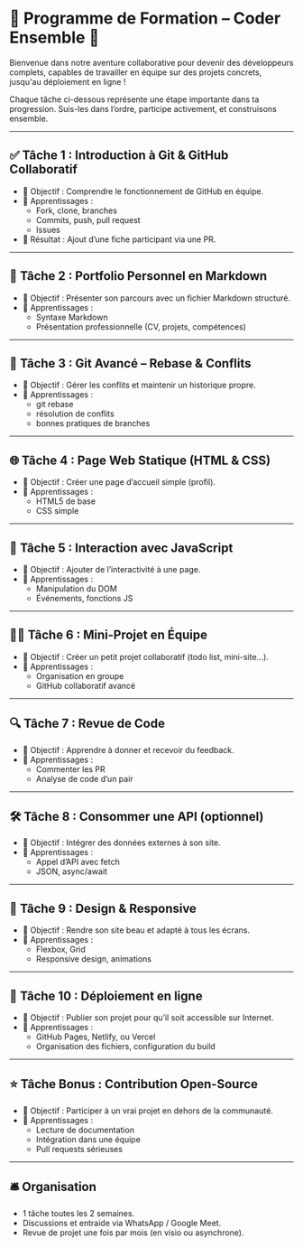 # 📘 Programme de Formation – Coder Ensemble 🚀

Bienvenue dans notre aventure collaborative pour devenir des développeurs complets, capables de travailler en équipe sur des projets concrets, jusqu'au déploiement en ligne !

Chaque tâche ci-dessous représente une étape importante dans ta progression. Suis-les dans l’ordre, participe activement, et construisons ensemble.

---

## ✅ Tâche 1 : Introduction à Git & GitHub Collaboratif
- 🔧 Objectif : Comprendre le fonctionnement de GitHub en équipe.
- 📘 Apprentissages :
  - Fork, clone, branches
  - Commits, push, pull request
  - Issues
- 🎯 Résultat : Ajout d’une fiche participant via une PR.

---

## 🧾 Tâche 2 : Portfolio Personnel en Markdown
- 🔧 Objectif : Présenter son parcours avec un fichier Markdown structuré.
- 📘 Apprentissages :
  - Syntaxe Markdown
  - Présentation professionnelle (CV, projets, compétences)

---

## 🔀 Tâche 3 : Git Avancé – Rebase & Conflits
- 🔧 Objectif : Gérer les conflits et maintenir un historique propre.
- 📘 Apprentissages :
  - git rebase
  - résolution de conflits
  - bonnes pratiques de branches

---

## 🌐 Tâche 4 : Page Web Statique (HTML & CSS)
- 🔧 Objectif : Créer une page d’accueil simple (profil).
- 📘 Apprentissages :
  - HTML5 de base
  - CSS simple

---

## 🧠 Tâche 5 : Interaction avec JavaScript
- 🔧 Objectif : Ajouter de l’interactivité à une page.
- 📘 Apprentissages :
  - Manipulation du DOM
  - Événements, fonctions JS

---

## 👨‍💻 Tâche 6 : Mini-Projet en Équipe
- 🔧 Objectif : Créer un petit projet collaboratif (todo list, mini-site...).
- 📘 Apprentissages :
  - Organisation en groupe
  - GitHub collaboratif avancé

---

## 🔍 Tâche 7 : Revue de Code
- 🔧 Objectif : Apprendre à donner et recevoir du feedback.
- 📘 Apprentissages :
  - Commenter les PR
  - Analyse de code d’un pair

---

## 🛠️ Tâche 8 : Consommer une API (optionnel)
- 🔧 Objectif : Intégrer des données externes à son site.
- 📘 Apprentissages :
  - Appel d’API avec fetch
  - JSON, async/await

---

## 🎨 Tâche 9 : Design & Responsive
- 🔧 Objectif : Rendre son site beau et adapté à tous les écrans.
- 📘 Apprentissages :
  - Flexbox, Grid
  - Responsive design, animations

---

## 🚀 Tâche 10 : Déploiement en ligne
- 🔧 Objectif : Publier son projet pour qu’il soit accessible sur Internet.
- 📘 Apprentissages :
  - GitHub Pages, Netlify, ou Vercel
  - Organisation des fichiers, configuration du build

---

## ⭐ Tâche Bonus : Contribution Open-Source
- 🔧 Objectif : Participer à un vrai projet en dehors de la communauté.
- 📘 Apprentissages :
  - Lecture de documentation
  - Intégration dans une équipe
  - Pull requests sérieuses

---

## 🛎️ Organisation
- 1 tâche toutes les 2 semaines.
- Discussions et entraide via WhatsApp / Google Meet.
- Revue de projet une fois par mois (en visio ou asynchrone).

